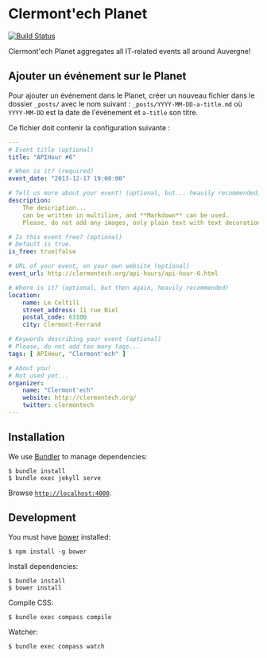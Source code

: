 Clermont'ech Planet
===================

[![Build
Status](https://travis-ci.org/clermontech/planet.svg?branch=master)](https://travis-ci.org/clermontech/planet)


Clermont'ech Planet aggregates all IT-related events all around Auvergne!


Ajouter un événement sur le Planet
----------------------------------

Pour ajouter un événement dans le Planet, créer un nouveau fichier dans le
dossier `_posts/` avec le nom suivant : `_posts/YYYY-MM-DD-a-title.md` où
`YYYY-MM-DD` est la date de l'événement et `a-title` son titre.

Ce fichier doit contenir la configuration suivante :

```yaml
---
# Event title (optional)
title: "APIHour #6"

# When is it? (required)
event_date: "2013-12-17 19:00:00"

# Tell us more about your event! (optional, but... heavily recommended)
description:
    The description...
    can be written in multiline, and **Markdown** can be used.
    Please, do not add any images, only plain text with text decoration.

# Is this event free? (optional)
# Default is true.
is_free: true|false

# URL of your event, on your own website (optional)
event_url: http://clermontech.org/api-hours/api-hour-6.html

# Where is it? (optional, but then again, heavily recommended)
location:
    name: Le Celtill
    street_address: 11 rue Niel
    postal_code: 63100
    city: Clermont-Ferrand

# Keywords describing your event (optional)
# Please, do not add too many tags...
tags: [ APIHour, "Clermont'ech" ]

# About you!
# Not used yet...
organizer:
    name: "Clermont'ech"
    website: http://clermontech.org/
    twitter: clermontech
---
```


Installation
------------

We use [Bundler](http://bundler.io/) to manage dependencies:

    $ bundle install
    $ bundle exec jekyll serve

Browse [`http://localhost:4000`](http://localhost:4000).


Development
-----------

You must have [bower](http://bower.io/) installed:

    $ npm install -g bower

Install dependencies:

    $ bundle install
    $ bower install

Compile CSS:

    $ bundle exec compass compile

Watcher:

    $ bundle exec compass watch
